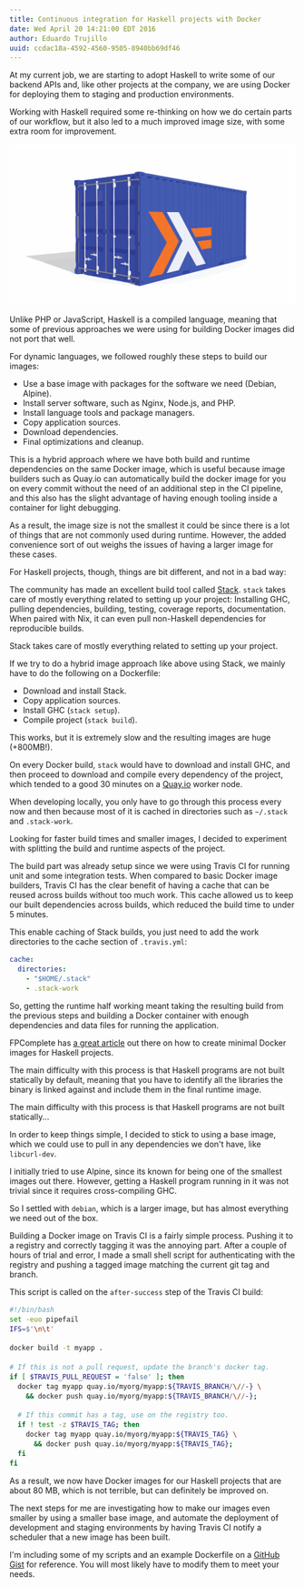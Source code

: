 ```yaml
---
title: Continuous integration for Haskell projects with Docker
date: Wed April 20 14:21:00 EDT 2016
author: Eduardo Trujillo
uuid: ccdac18a-4592-4560-9505-8940bb69df46
---
```


At my current job, we are starting to adopt Haskell to write some of our
backend APIs and, like other projects at the company, we are using Docker for
deploying them to staging and production environments.

Working with Haskell required some re-thinking on how we do certain parts of
our workflow, but it also led to a much improved image size, with some extra
room for improvement.

![](/images/posts/haskell-containers.png)

Unlike PHP or JavaScript, Haskell is a compiled language, meaning that some of
previous approaches we were using for building Docker images did not port that
well.

For dynamic languages, we followed roughly these steps to build our images:

- Use a base image with packages for the software we need (Debian, Alpine).
- Install server software, such as Nginx, Node.js, and PHP.
- Install language tools and package managers.
- Copy application sources.
- Download dependencies.
- Final optimizations and cleanup.

This is a hybrid approach where we have both build and runtime dependencies on
the same Docker image, which is useful because image builders such as Quay.io
can automatically build the docker image for you on every commit without the
need of an additional step in the CI pipeline, and this also has the slight
advantage of having enough tooling inside a container for light debugging.

As a result, the image size is not the smallest it could be since there is a
lot of things that are not commonly used during runtime. However, the added
convenience sort of out weighs the issues of having a larger image for these
cases.

For Haskell projects, though, things are bit different, and not in a bad way:

The community has made an excellent build tool called [Stack][3]. `stack` takes
care of mostly everything related to setting up your project: Installing GHC,
pulling dependencies, building, testing, coverage reports, documentation. When
paired with Nix, it can even pull non-Haskell dependencies for reproducible
builds.

<div class="callout-quote">
Stack takes care of mostly everything related to setting up your project.
</div>

If we try to do a hybrid image approach like above using Stack, we mainly have
to do the following on a Dockerfile:

- Download and install Stack.
- Copy application sources.
- Install GHC (`stack setup`).
- Compile project (`stack build`).

This works, but it is extremely slow and the resulting images are huge
(+800MB!).

On every Docker build, `stack` would have to download and install GHC, and then
proceed to download and compile every dependency of the project, which tended
to a good 30 minutes on a [Quay.io][2] worker node.

When developing locally, you only have to go through this process every now and
then because most of it is cached in directories such as `~/.stack` and
`.stack-work`.

Looking for faster build times and smaller images, I decided to experiment with
splitting the build and runtime aspects of the project.

The build part was already setup since we were using Travis CI for running
unit and some integration tests. When compared to basic Docker image builders,
Travis CI has the clear benefit of having a cache that can be reused across
builds without too much work. This cache allowed us to keep our built
dependencies across builds, which reduced the build time to under 5 minutes.

This enable caching of Stack builds, you just need to add the work directories
to the cache section of `.travis.yml`:

```yaml
cache:
  directories:
    - "$HOME/.stack"
    - .stack-work
```

So, getting the runtime half working meant taking the resulting build from the
previous steps and building a Docker container with enough dependencies and
data files for running the application.

FPComplete has [a great article][1] out there on how to create minimal Docker
images for Haskell projects.

The main difficulty with this process is that Haskell programs are not built
statically by default, meaning that you have to identify all the libraries the
binary is linked against and include them in the final runtime image.

<div class="callout-quote">
The main difficulty with this process is that Haskell programs are not built
statically...
</div>

In order to keep things simple, I decided to stick to using a base image, which
we could use to pull in any dependencies we don't have, like `libcurl-dev`.

I initially tried to use Alpine, since its known for being one of the smallest
images out there. However, getting a Haskell program running in it was not
trivial since it requires cross-compiling GHC.

So I settled with `debian`, which is a larger image, but has almost everything
we need out of the box.

Building a Docker image on Travis CI is a fairly simple process. Pushing it to
a registry and correctly tagging it was the annoying part. After a couple of
hours of trial and error, I made a small shell script for authenticating with
the registry and pushing a tagged image matching the current git tag and
branch.

This script is called on the `after-success` step of the Travis CI build:

```bash
#!/bin/bash
set -euo pipefail
IFS=$'\n\t'

docker build -t myapp .

# If this is not a pull request, update the branch's docker tag.
if [ $TRAVIS_PULL_REQUEST = 'false' ]; then
  docker tag myapp quay.io/myorg/myapp:${TRAVIS_BRANCH/\//-} \
    && docker push quay.io/myorg/myapp:${TRAVIS_BRANCH/\//-};

  # If this commit has a tag, use on the registry too.
  if ! test -z $TRAVIS_TAG; then
    docker tag myapp quay.io/myorg/myapp:${TRAVIS_TAG} \
      && docker push quay.io/myorg/myapp:${TRAVIS_TAG};
  fi
fi
```

As a result, we now have Docker images for our Haskell projects that are about
80 MB, which is not terrible, but can definitely be improved on.

The next steps for me are investigating how to make our images even smaller by
using a smaller base image, and automate the deployment of development
and staging environments by having Travis CI notify a scheduler that a new
image has been built.

I'm including some of my scripts and an example Dockerfile on a
[GitHub Gist][4] for reference. You will most likely have to modify them to
meet your needs.

[1]: https://www.fpcomplete.com/blog/2015/05/haskell-web-server-in-5mb
[2]: https://quay.io
[3]: http://haskellstack.org/
[4]: https://gist.github.com/etcinit/d484b72de336836a956eb51b3da231ad
